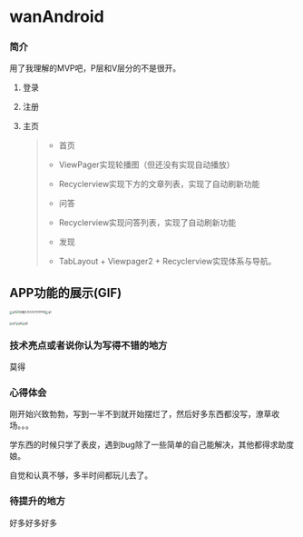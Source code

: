 # wanAndroid

### 简介

用了我理解的MVP吧，P层和V层分的不是很开。

1. 登录

2. 注册

3. 主页

   >- 首页
   >  - ViewPager实现轮播图（但还没有实现自动播放）
   >  - Recyclerview实现下方的文章列表，实现了自动刷新功能
   >
   >- 问答
   >  - Recyclerview实现问答列表，实现了自动刷新功能
   >- 发现
   >  - TabLayout + Viewpager2  + Recyclerview实现体系与导航。 

## APP功能的展示(GIF)

<img src="D:\好看图图\g3.gif" alt="g3" style="zoom:33%;" /><img src="D:\好看图图\QQ图片20220215191108.gif\" alt="QQ图片20220215191108" style="zoom:30%;" /><img src="D:\好看图图\g2.gif" alt="g2" style="zoom:33%;" />

<img src="D:\好看图图\g7.gif" alt="g7" style="zoom:33%;" /><img src="D:\好看图图\g4.gif" alt="g4" style="zoom:33%;" /><img src="D:\好看图图\g5.gif" alt="g5" style="zoom:33%;" />

### 技术亮点或者说你认为写得不错的地方

莫得

### 心得体会

刚开始兴致勃勃，写到一半不到就开始摆烂了，然后好多东西都没写，潦草收场。。。

学东西的时候只学了表皮，遇到bug除了一些简单的自己能解决，其他都得求助度娘。

自觉和认真不够，多半时间都玩儿去了。

### 待提升的地方

好多好多好多